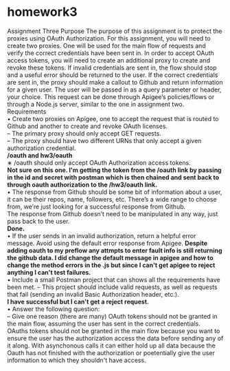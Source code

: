 # homework3

Assignment Three
Purpose
The purpose of this assignment is to protect the proxies using OAuth Authorization.
For this assignment, you will need to create two proxies. One will be used for the main flow of
requests and verify the correct credentials have been sent in. In order to accept OAuth access
tokens, you will need to create an additional proxy to create and revoke these tokens.
If invalid credentials are sent in, the flow should stop and a useful error should be returned to the
user. If the correct credentials are sent in, the proxy should make a callout to Github and return
information for a given user. The user will be passed in as a query parameter or header, your choice.
This request can be done through Apigee’s policies/flows or through a Node.js server, similar to
the one in assignment two.
Requirements<br>
• Create two proxies on Apigee, one to accept the request that is routed to Github and another
to create and revoke OAuth licenses.<br>
– The primary proxy should only accept GET requests.<br>
– The proxy should have two different URNs that only accept a given authorization
credential.<br>
<b> /oauth and hw3/oauth</b><br>
∗ /oauth should only accept OAuth Authorization access tokens.<br>
<b> Not sure on this one. I'm getting the token from the /oauth link by passing in the id and secret with
postman which is then chained and sent back to through oauth authorization to the /hw3/oauth link. </b><br>
• The response from Github should be some bit of information about a user, it can be their
repos, name, followers, etc. There’s a wide range to choose from, we’re just looking for a
successful response from Github.<br>
The response from Github doesn’t need to be manipulated in any way, just pass back to the
user.<br>
<b> Done. </b><br>
• If the user sends in an invalid authorization, return a helpful error message. Avoid using the
default error response from Apigee. 
<b> Despite adding oauth to my preflow any attmpts to enter fault info is still returning the github data.
I did change the default message in apigee and how to change the method errors in the .js but since I can't get apigee to reject anything I can't test failures.  </b><br>
• Include a small Postman project that can shows all the requirements have been met.
– This project should include valid requests, as well as requests that fail (sending an invalid
Basic Authorization header, etc.).<br>
<b> I have successful but I can't get a reject request. </b><br>
• Answer the following question:<br>
– Give one reason (there are many) OAuth tokens should not be granted in the main flow,
assuming the user has sent in the correct credentials.<br>
OAuths tokens should not be granted in the main flow because you want to ensure the user has the authorization access the data before sending any of it along. With asynchonous calls it can either hold up all data because the Oauth has not finished with the authorization or poetentially give the user information to which they shouldn't have access. 
